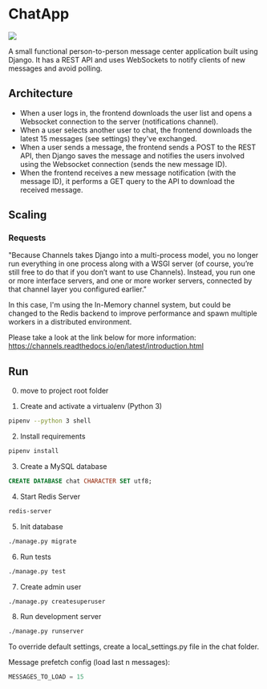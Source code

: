 # ChatApp  #

![](http://g.recordit.co/JYruQDLd0h.gif)

A small functional person-to-person message center application built using Django.
It has a REST API and uses WebSockets to notify clients of new messages and 
avoid polling.

## Architecture ##
 - When a user logs in, the frontend downloads the user list and opens a
   Websocket connection to the server (notifications channel).
 - When a user selects another user to chat, the frontend downloads the latest
   15 messages (see settings) they've exchanged.
 - When a user sends a message, the frontend sends a POST to the REST API, then
   Django saves the message and notifies the users involved using the Websocket
   connection (sends the new message ID).
 - When the frontend receives a new message notification (with the message ID),
   it performs a GET query to the API to download the received message.

## Scaling ##

### Requests ###
"Because Channels takes Django into a multi-process model, you no longer run 
everything in one process along with a WSGI server (of course, you’re still 
free to do that if you don’t want to use Channels). Instead, you run one or 
more interface servers, and one or more worker servers, connected by that 
channel layer you configured earlier."

In this case, I'm using the In-Memory channel system, but could be changed to
the Redis backend to improve performance and spawn multiple workers in a
distributed environment.

Please take a look at the link below for more information:
https://channels.readthedocs.io/en/latest/introduction.html

## Run ##

0. move to project root folder


1. Create and activate a virtualenv (Python 3)
```bash
pipenv --python 3 shell
```
2. Install requirements
```bash
pipenv install
```
3. Create a MySQL database
```sql
CREATE DATABASE chat CHARACTER SET utf8;
```
4. Start Redis Server
```bash
redis-server
```

5. Init database
```bash
./manage.py migrate
```
6. Run tests
```bash
./manage.py test
```

7. Create admin user
```bash
./manage.py createsuperuser
```

8. Run development server
```bash
./manage.py runserver
```

To override default settings, create a local_settings.py file in the chat folder.

Message prefetch config (load last n messages):
```python
MESSAGES_TO_LOAD = 15
```
